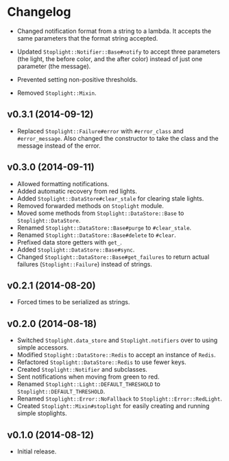 # Changelog

- Changed notification format from a string to a lambda. It accepts the same
  parameters that the format string accepted.

- Updated `Stoplight::Notifier::Base#notify` to accept three parameters (the
  light, the before color, and the after color) instead of just one parameter
  (the message).
- Prevented setting non-positive thresholds.
- Removed `Stoplight::Mixin`.

## v0.3.1 (2014-09-12)

- Replaced `Stoplight::Failure#error` with `#error_class` and `#error_message`.
  Also changed the constructor to take the class and the message instead of the
  error.

## v0.3.0 (2014-09-11)

- Allowed formatting notifications.
- Added automatic recovery from red lights.
- Added `Stoplight::DataStore#clear_stale` for clearing stale lights.
- Removed forwarded methods on `Stoplight` module.
- Moved some methods from `Stoplight::DataStore::Base` to
  `Stoplight::DataStore`.
- Renamed `Stoplight::DataStore::Base#purge` to `#clear_stale`.
- Renamed `Stoplight::DataStore::Base#delete` to `#clear`.
- Prefixed data store getters with `get_`.
- Added `Stoplight::DataStore::Base#sync`.
- Changed `Stoplight::DataStore::Base#get_failures` to return actual failures
  (`Stoplight::Failure`) instead of strings.

## v0.2.1 (2014-08-20)

- Forced times to be serialized as strings.

## v0.2.0 (2014-08-18)

- Switched `Stoplight.data_store` and `Stoplight.notifiers` over to using
  simple accessors.
- Modified `Stoplight::DataStore::Redis` to accept an instance of `Redis`.
- Refactored `Stoplight::DataStore::Redis` to use fewer keys.
- Created `Stoplight::Notifier` and subclasses.
- Sent notifications when moving from green to red.
- Renamed `Stoplight::Light::DEFAULT_THRESHOLD` to
  `Stoplight::DEFAULT_THRESHOLD`.
- Renamed `Stoplight::Error::NoFallback` to `Stoplight::Error::RedLight`.
- Created `Stoplight::Mixin#stoplight` for easily creating and running simple
  stoplights.

## v0.1.0 (2014-08-12)

- Initial release.
